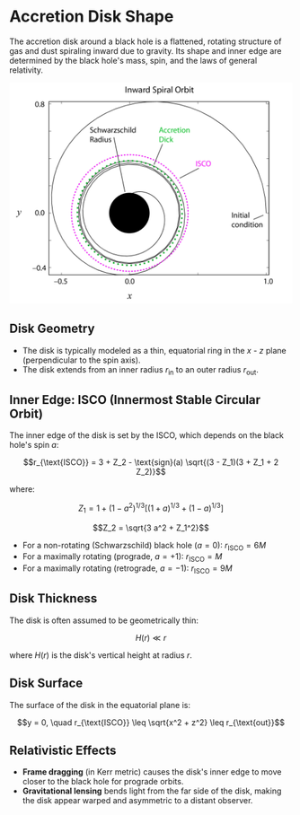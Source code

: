 # Accretion Disk Shape

The accretion disk around a black hole is a flattened, rotating structure of gas and dust spiraling inward due to gravity. Its shape and inner edge are determined by the black hole's mass, spin, and the laws of general relativity.

<img src='images/accretion-disk.jpg' alt='Inward spiral orbit' />

## Disk Geometry

- The disk is typically modeled as a thin, equatorial ring in the $x$ - $z$ plane (perpendicular to the spin axis).
- The disk extends from an inner radius $r_{\text{in}}$ to an outer radius $r_{\text{out}}$.

## Inner Edge: ISCO (Innermost Stable Circular Orbit)

The inner edge of the disk is set by the ISCO, which depends on the black hole's spin $a$:

```math
r_{\text{ISCO}} = 3 + Z_2 - \text{sign}(a) \sqrt{(3 - Z_1)(3 + Z_1 + 2 Z_2)}
```
where:
```math
Z_1 = 1 + (1 - a^2)^{1/3} \left[ (1 + a)^{1/3} + (1 - a)^{1/3} \right]
```
```math
Z_2 = \sqrt{3 a^2 + Z_1^2}
```
- For a non-rotating (Schwarzschild) black hole ($a = 0$): $r_{\text{ISCO}} = 6M$
- For a maximally rotating (prograde, $a = +1$): $r_{\text{ISCO}} = M$
- For a maximally rotating (retrograde, $a = -1$): $r_{\text{ISCO}} = 9M$

## Disk Thickness

The disk is often assumed to be geometrically thin:
```math
H(r) \ll r
```
where $H(r)$ is the disk's vertical height at radius $r$.

## Disk Surface

The surface of the disk in the equatorial plane is:
```math
y = 0, \quad r_{\text{ISCO}} \leq \sqrt{x^2 + z^2} \leq r_{\text{out}}
```

## Relativistic Effects

- **Frame dragging** (in Kerr metric) causes the disk's inner edge to move closer to the black hole for prograde orbits.
- **Gravitational lensing** bends light from the far side of the disk, making the disk appear warped and asymmetric to a distant observer. 